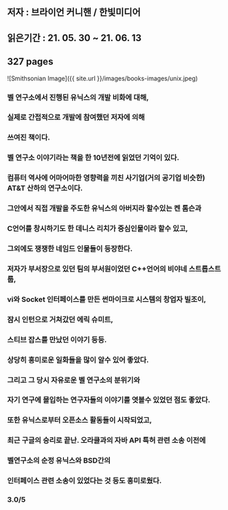 ## 저자 : 브라이언 커니핸  / 한빛미디어

## 읽은기간 : 21. 05. 30 ~ 21. 06. 13

## 327 pages

![Smithsonian Image]({{ site.url }}/images/books-images/unix.jpeg)

### 벨 연구소에서 진행된 유닉스의 개발 비화에 대해,

### 실제로 간접적으로 개발에 참여했던 저자에 의해

### 쓰여진 책이다. 

### 벨 연구소 이야기라는 책을 한 10년전에 읽었던 기억이 있다. 

### 컴퓨터 역사에 어마어마한 영향력을 끼친 사기업(거의 공기업 비슷한) AT&T 산하의 연구소이다. 

### 그안에서 직접 개발을 주도한 유닉스의 아버지라 할수있는 켄 톰슨과 

### C언어를 창시하기도 한 데니스 리치가 중심인물이라 할수 있고,

### 그외에도 쟁쟁한 네임드 인물들이 등장한다.

### 저자가 부서장으로 있던 팀의 부서원이었던 C++언어의 비야네 스트롭스트룹, 

### vi와 Socket 인터페이스를 만든 썬마이크로 시스템의 창업자 빌조이,

### 잠시 인턴으로 거쳐갔던 에릭 슈미트,

### 스티브 잡스를 만났던 이야기 등등.

### 상당히 흥미로운 일화들을 많이 알수 있어 좋았다.

### 그리고 그 당시 자유로운 벨 연구소의 분위기와 

### 자기 연구에 몰입하는 연구자들의 이야기를 엿볼수 있었던 점도 좋았다. 

### 또한 유닉스로부터 오픈소스 활동들이 시작되었고,

### 최근 구글의 승리로 끝난. 오라클과의 자바 API 특허 관련 소송 이전에

### 벨연구소의 순정 유닉스와 BSD간의 

### 인터페이스 관련 소송이 있었다는 것 등도 흥미로웠다.

### 3.0/5



